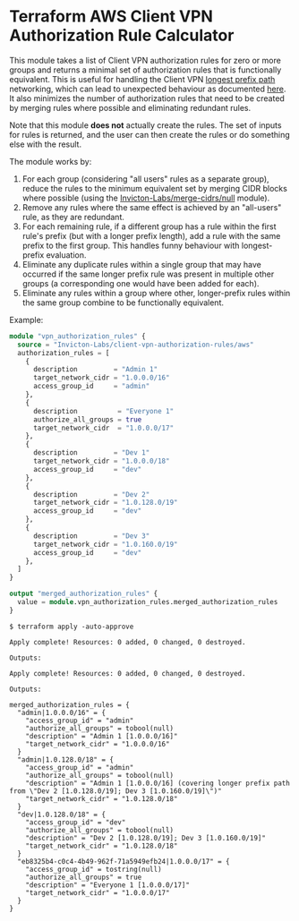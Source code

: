 # Terraform AWS Client VPN Authorization Rule Calculator

This module takes a list of Client VPN authorization rules for zero or more groups and returns a minimal set of authorization rules that is functionally equivalent. This is useful for handling the Client VPN [longest prefix path](https://docs.aws.amazon.com/vpn/latest/clientvpn-admin/cvpn-working-rules.html) networking, which can lead to unexpected behaviour as documented [here](https://docs.aws.amazon.com/vpn/latest/clientvpn-admin/troubleshooting.html#ad-group-auth-rules). It also minimizes the number of authorization rules that need to be created by merging rules where possible and eliminating redundant rules.

Note that this module **does not** actually create the rules. The set of inputs for rules is returned, and the user can then create the rules or do something else with the result.

The module works by:
1. For each group (considering "all users" rules as a separate group), reduce the rules to the minimum equivalent set by merging CIDR blocks where possible (using the [Invicton-Labs/merge-cidrs/null](https://registry.terraform.io/modules/Invicton-Labs/merge-cidrs/null/latest) module).
2. Remove any rules where the same effect is achieved by an "all-users" rule, as they are redundant.
3. For each remaining rule, if a different group has a rule within the first rule's prefix (but with a longer prefix length), add a rule with the same prefix to the first group. This handles funny behaviour with longest-prefix evaluation.
4. Eliminate any duplicate rules within a single group that may have occurred if the same longer prefix rule was present in multiple other groups (a corresponding one would have been added for each).
5. Eliminate any rules within a group where other, longer-prefix rules within the same group combine to be functionally equivalent.


Example:
```terraform
module "vpn_authorization_rules" {
  source = "Invicton-Labs/client-vpn-authorization-rules/aws"
  authorization_rules = [
    {
      description         = "Admin 1"
      target_network_cidr = "1.0.0.0/16"
      access_group_id     = "admin"
    },
    {
      description          = "Everyone 1"
      authorize_all_groups = true
      target_network_cidr  = "1.0.0.0/17"
    },
    {
      description         = "Dev 1"
      target_network_cidr = "1.0.0.0/18"
      access_group_id     = "dev"
    },
    {
      description         = "Dev 2"
      target_network_cidr = "1.0.128.0/19"
      access_group_id     = "dev"
    },
    {
      description         = "Dev 3"
      target_network_cidr = "1.0.160.0/19"
      access_group_id     = "dev"
    },
  ]
}

output "merged_authorization_rules" {
  value = module.vpn_authorization_rules.merged_authorization_rules
}
```

```
$ terraform apply -auto-approve

Apply complete! Resources: 0 added, 0 changed, 0 destroyed.

Outputs:

Apply complete! Resources: 0 added, 0 changed, 0 destroyed.

Outputs:

merged_authorization_rules = {
  "admin|1.0.0.0/16" = {
    "access_group_id" = "admin"
    "authorize_all_groups" = tobool(null)
    "description" = "Admin 1 [1.0.0.0/16]"
    "target_network_cidr" = "1.0.0.0/16"
  }
  "admin|1.0.128.0/18" = {
    "access_group_id" = "admin"
    "authorize_all_groups" = tobool(null)
    "description" = "Admin 1 [1.0.0.0/16] (covering longer prefix path from \"Dev 2 [1.0.128.0/19]; Dev 3 [1.0.160.0/19]\")"
    "target_network_cidr" = "1.0.128.0/18"
  }
  "dev|1.0.128.0/18" = {
    "access_group_id" = "dev"
    "authorize_all_groups" = tobool(null)
    "description" = "Dev 2 [1.0.128.0/19]; Dev 3 [1.0.160.0/19]"
    "target_network_cidr" = "1.0.128.0/18"
  }
  "eb8325b4-c0c4-4b49-962f-71a5949efb24|1.0.0.0/17" = {
    "access_group_id" = tostring(null)
    "authorize_all_groups" = true
    "description" = "Everyone 1 [1.0.0.0/17]"
    "target_network_cidr" = "1.0.0.0/17"
  }
}
```
